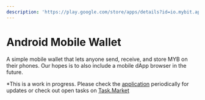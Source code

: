 ```yaml
---
description: 'https://play.google.com/store/apps/details?id=io.mybit.app'
---
```


# Android Mobile Wallet

A simple mobile wallet that lets anyone send, receive, and store MYB on their phones. Our hopes is to also include a mobile dApp browser in the future.

\*This is a work in progress. Please check the [application](https://play.google.com/store/apps/details?id=io.mybit.app) periodically for updates or check out open tasks on [Task.Market](https://task.market)

